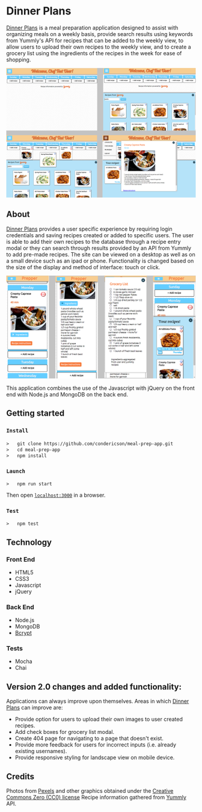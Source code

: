 

# Dinner Plans
[Dinner Plans] is a meal preparation application designed to assist with organizing meals on a weekly basis, provide search results using keywords from Yummly's API for recipes that can be added to the weekly view, to allow users to upload their own recipes to the weekly view, and to create a grocery list using the ingredients of the recipes in the week for ease of shopping.

![screenshots](https://github.com/condericson/mealprepapp/blob/master/readme_images/desktop.png "Screenshots")

## About
[Dinner Plans] provides a user specific experience by requiring login credentials and saving recipes created or added to specific users. The user is able to add their own recipes to the database through a recipe entry modal or they can search through results provided by an API from Yummly to add pre-made recipes. The site can be viewed on a desktop as well as on a small device such as an ipad or phone. Functionality is changed based on the size of the display and method of interface: touch or click.

![mobile screenshots](https://github.com/condericson/mealprepapp/blob/master/readme_images/responsive.png "Mobile Screenshots")

This application combines the use of the Javascript with jQuery on the front end with Node.js and MongoDB on the back end.

## Getting started
### `Install`
```
>   git clone https://github.com/condericson/meal-prep-app.git
>   cd meal-prep-app
>   npm install
```
### `Launch`
```
>   npm run start
```
Then open [`localhost:3000`](http://localhost:3000) in a browser.
### `Test`
```
>   npm test
```



## Technology
### Front End
* HTML5
* CSS3
* Javascript
* jQuery


### Back End
* Node.js
* MongoDB
* [Bcrypt](https://github.com/kelektiv/node.bcrypt.js)

### Tests
* Mocha
* Chai

## Version 2.0 changes and added functionality:
Applications can always improve upon themselves. Areas in which [Dinner Plans] can improve are:
* Provide option for users to upload their own images to user created recipes.
* Add check boxes for grocery list modal.
* Create 404 page for navigating to a page that doesn't exist.
* Provide more feedback for users for incorrect inputs (i.e. already existing usernames).
* Provide responsive styling for landscape view on mobile device.


## Credits
Photos from [Pexels](https://www.pexels.com/) and other graphics obtained under the [Creative Commons Zero (CC0) license](https://www.pexels.com/photo-license/)
Recipe information gathered from [Yummly](http://www.yummly.com/) API.


[Dinner Plans]: <https://prepper-condericson.herokuapp.com>
